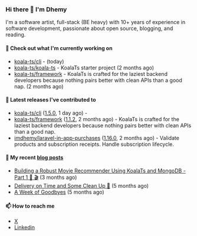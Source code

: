 ### Hi there 👋 I'm Dhemy

I'm a software artist, full-stack (BE heavy) with 10+ years of experience in software development,
passionate about open source, blogging, and reading.

#### 👷 Check out what I'm currently working on

- [koala-ts/cli](https://github.com/koala-ts/cli) -  (today)
- [koala-ts/koala-ts](https://github.com/koala-ts/koala-ts) - KoalaTs starter project (2 months ago)
- [koala-ts/framework](https://github.com/koala-ts/framework) - KoalaTs is crafted for the laziest backend developers because nothing pairs better with clean APIs than a good nap. (2 months ago)

#### 🔭 Latest releases I've contributed to

- [koala-ts/cli](https://github.com/koala-ts/cli) ([1.5.0](https://github.com/koala-ts/cli/releases/tag/1.5.0), 1 day ago) - 
- [koala-ts/framework](https://github.com/koala-ts/framework) ([1.1.2](https://github.com/koala-ts/framework/releases/tag/1.1.2), 2 months ago) - KoalaTs is crafted for the laziest backend developers because nothing pairs better with clean APIs than a good nap.
- [imdhemy/laravel-in-app-purchases](https://github.com/imdhemy/laravel-in-app-purchases) ([1.16.0](https://github.com/imdhemy/laravel-in-app-purchases/releases/tag/1.16.0), 2 months ago) - Validate products and subscription receipts. Handle subscription lifecycle.

#### 📜 My recent [blog posts](https://imdhemy.com/)

- [Building a Robust Movie Recommender Using KoalaTs and MongoDB - Part 1 🐨 🎬](https://imdhemy.com/blog/nodejs/robust-movie-recommender-koalats-mongodb-part-1.html/) (3 months ago)
- [Delivery on Time and Some Clean Up 🧹](https://imdhemy.com/blog/generic/delivery-on-time-and-cleanup.html/) (5 months ago)
- [A Week of Goodbyes](https://imdhemy.com/blog/generic/week-of-goodbyes.html/) (5 months ago)

#### 📫 How to reach me

- [X](https://twitter.com/imdhemy)
- [Linkedin](https://linkedin.com/in/imdhemy)
